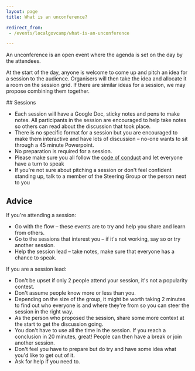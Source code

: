 ```yaml
---
layout: page
title: What is an unconference?

redirect_from:
 - /events/localgovcamp/what-is-an-unconference

---
```


An unconference is an open event where the agenda is set on the day by the attendees.

At the start of the day, anyone is welcome to come up and pitch an idea for a session to the audience. Organisers will then take the idea and allocate it a room on the session grid. If there are similar ideas for a session, we may propose combining them together.

## Sessions

- Each session will have a Google Doc, sticky notes and pens to make notes. All participants in the session are encouraged to help take notes so others can read about the discussion that took place.
- There is no specific format for a session but you are encouraged to make them interactive and have lots of discussion – no-one wants to sit through a 45 minute Powerpoint.
- No preparation is required for a session.
- Please make sure you all follow the [code of conduct](/membership/code-of-conduct) and let everyone have a turn to speak
- If you're not sure about pitching a session or don't feel confident standing up, talk to a member of the Steering Group or the person next to you

## Advice

If you're attending a session:

- Go with the flow – these events are to try and help you share and learn from others.
- Go to the sessions that interest you – if it's not working, say so or try another session.
- Help the session lead – take notes, make sure that everyone has a chance to speak.

If you are a session lead:

- Don't be upset if only 2 people attend your session, it's not a popularity contest.
- Don't assume people know more or less than you.
- Depending on the size of the group, it might be worth taking 2 minutes to find out who everyone is and where they're from so you can steer the session in the right way.
- As the person who proposed the session, share some more context at the start to get the discussion going.
- You don't have to use all the time in the session. If you reach a conclusion in 20 minutes, great! People can then have a break or join another session.
- Don't feel you have to prepare but do try and have some idea what you'd like to get out of it.
- Ask for help if you need to.